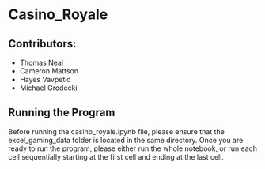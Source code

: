 # Casino_Royale
## Contributors:
- Thomas Neal
- Cameron Mattson
- Hayes Vavpetic
- Michael Grodecki
## Running the Program
Before running the casino_royale.ipynb file, please ensure that the excel_gaming_data folder is located in the same directory. Once you are ready to run the program, please either run the whole notebook, or run each cell sequentially starting at the first cell and ending at the last cell.
